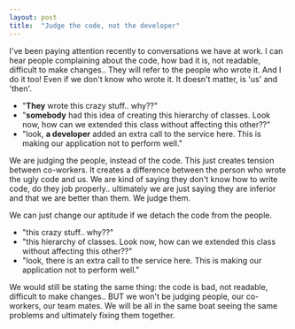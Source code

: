 ```yaml
---
layout: post
title:  "Judge the code, not the developer"
---
```


I've been paying attention recently to conversations we have at work. I can hear people complaining about the code, how bad it is, not readable, difficult to make changes.. They will refer to the people who wrote it. And I do it too! Even if we don't know who wrote it. It doesn't matter, is 'us' and 'then'.

* "**They** wrote this crazy stuff.. why??"
* "**somebody** had this idea of creating this hierarchy of classes. Look now, how can we extended this class without affecting this other??"
* "look, **a developer** added an extra call to the service here. This is making our application not to perform well."

We are judging the people, instead of the code. This just creates tension between co-workers. It creates a difference between the person who wrote the ugly code and us. We are kind of saying they don't know how to write code, do they job properly.. ultimately we are just saying they are inferior and that we are better than them. We judge them.

We can just change our aptitude if we detach the code from the people.

* "this crazy stuff.. why??"
* "this hierarchy of classes. Look now, how can we extended this class without affecting this other??"
* "look, there is an extra call to the service here. This is making our application not to perform well."

We would still be stating the same thing: the code is bad, not readable, difficult to make changes.. BUT we won't be judging people, our co-workers, our team mates. We will be all in the same boat seeing the same problems and ultimately fixing them together.
